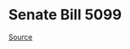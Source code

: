 # Senate Bill 5099

[Source](http://lawfilesext.leg.wa.gov/biennium/2023-24/Pdf/Bills/Senate%20Bills/5099.pdf)